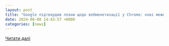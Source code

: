 ```yaml
---
layout: post
title: "Google підтвердив плани щодо вебмонетизації у Chrome: нові можливості для власників сайтів - ITsider.com.ua"
date: 2024-08-08 14:43:57 +0000
categories: [news]
---
```


[Читати далі](https://itsider.com.ua/google-pidtverdyv-plany-shhodo-vebmonetyzatsiyi-u-chrome-novi-mozhlyvosti-dlya-vlasnykiv-sajtiv/)
